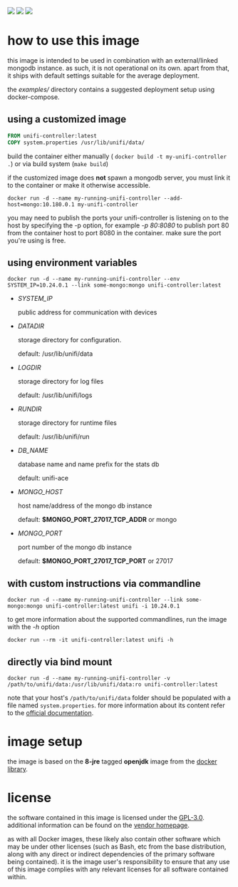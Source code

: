 
[microbadger]: https://microbadger.com/images/uip9av6y/unifi-controller
[docker library]: https://store.docker.com/images/openjdk
[GPL-3.0]: http://www.gnu.org/licenses/gpl-3.0.txt
[vendor homepage]: https://www.ubnt.com/download/unifi/default/default/unifi-5629-controller-debianubuntu-linux
[official documentation]: https://help.ubnt.com/hc/en-us/articles/205202580-UniFi-system-properties-File-Explanation

[![](https://images.microbadger.com/badges/image/uip9av6y/unifi-controller.svg)][microbadger]
[![](https://images.microbadger.com/badges/version/uip9av6y/unifi-controller.svg)][microbadger]
[![](https://images.microbadger.com/badges/commit/uip9av6y/unifi-controller.svg)][microbadger]

# how to use this image

this image is intended to be used in combination with an
external/linked mongodb instance. as such, it is not operational
on its own. apart from that, it ships with default settings
suitable for the average deployment.

the *examples/* directory contains a suggested deployment setup
using docker-compose.

## using a customized image

```dockerfile
FROM unifi-controller:latest
COPY system.properties /usr/lib/unifi/data/
```

build the container either manually ( `docker build -t my-unifi-controller .`) or via build system (`make build`)

if the customized image does **not** spawn a mongodb server,
you must link it to the container or make it otherwise accessible.

`docker run -d --name my-running-unifi-controller
  --add-host=mongo:10.180.0.1
  my-unifi-controller`

you may need to publish the ports your unifi-controller is
listening on to the host by specifying the -p option, for example
*-p 80:8080* to publish port 80 from the container host to port
8080 in the container. make sure the port you're using is free.

## using environment variables

`docker run -d --name my-running-unifi-controller
  --env SYSTEM_IP=10.24.0.1
  --link some-mongo:mongo
  unifi-controller:latest`

* *SYSTEM_IP*

  public address for communication with devices

* *DATADIR*

  storage directory for configuration.

  default: /usr/lib/unifi/data

* *LOGDIR*

  storage directory for log files

  default: /usr/lib/unifi/logs

* *RUNDIR*

  storage directory for runtime files

  default: /usr/lib/unifi/run

* *DB_NAME*

  database name and name prefix for the stats db

  default: unifi-ace

* *MONGO_HOST*

  host name/address of the mongo db instance

  default: **$MONGO_PORT_27017_TCP_ADDR** or mongo

* *MONGO_PORT*

  port number of the mongo db instance

  default: **$MONGO_PORT_27017_TCP_PORT** or 27017

## with custom instructions via commandline

`docker run -d --name my-running-unifi-controller
  --link some-mongo:mongo
  unifi-controller:latest
  unifi -i 10.24.0.1`

to get more information about the supported commandlines,
run the image with the *-h* option

`docker run --rm -it unifi-controller:latest unifi -h`

## directly via bind mount

`docker run -d --name my-running-unifi-controller
  -v /path/to/unifi/data:/usr/lib/unifi/data:ro
  unifi-controller:latest`

note that your host's `/path/to/unifi/data` folder should be
populated with a file named `system.properties`. for more
information about its content refer to the
[official documentation][].

# image setup

the image is based on the **8-jre** tagged **openjdk** image from
the [docker library][].

# license

the software contained in this image is licensed under the
[GPL-3.0][]. additional information can be found on the
[vendor homepage][].

as with all Docker images, these likely also contain other
software which may be under other licenses (such as Bash, etc
from the base distribution, along with any direct or indirect
dependencies of the primary software being contained).
it is the image user's responsibility to ensure that any use of
this image complies with any relevant licenses for all software
contained within.
